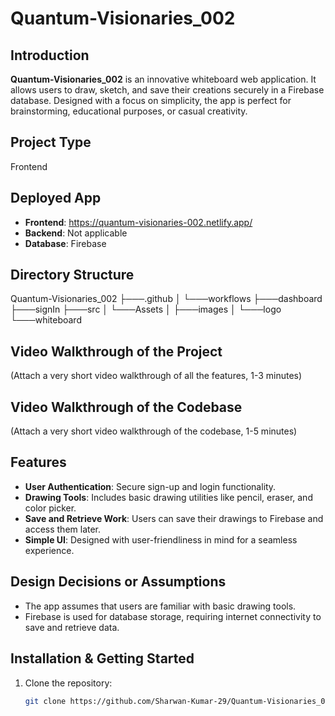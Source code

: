 # Quantum-Visionaries_002  

## Introduction  
**Quantum-Visionaries_002** is an innovative whiteboard web application. It allows users to draw, sketch, and save their creations securely in a Firebase database. Designed with a focus on simplicity, the app is perfect for brainstorming, educational purposes, or casual creativity.  

## Project Type  
Frontend  

## Deployed App  
- **Frontend**: https://quantum-visionaries-002.netlify.app/
- **Backend**: Not applicable  
- **Database**: Firebase  

## Directory Structure  
Quantum-Visionaries_002
    ├───.github
    │   └───workflows
    ├───dashboard
    ├───signIn
    ├───src
    │   └───Assets
    │       ├───images
    │       └───logo
    └───whiteboard

## Video Walkthrough of the Project  
(Attach a very short video walkthrough of all the features, 1-3 minutes)  

## Video Walkthrough of the Codebase  
(Attach a very short video walkthrough of the codebase, 1-5 minutes)  

## Features  
- **User Authentication**: Secure sign-up and login functionality.  
- **Drawing Tools**: Includes basic drawing utilities like pencil, eraser, and color picker.  
- **Save and Retrieve Work**: Users can save their drawings to Firebase and access them later.  
- **Simple UI**: Designed with user-friendliness in mind for a seamless experience.  

## Design Decisions or Assumptions  
- The app assumes that users are familiar with basic drawing tools.  
- Firebase is used for database storage, requiring internet connectivity to save and retrieve data.  

## Installation & Getting Started  
1. Clone the repository:  
   ```bash  
   git clone https://github.com/Sharwan-Kumar-29/Quantum-Visionaries_002.git  
